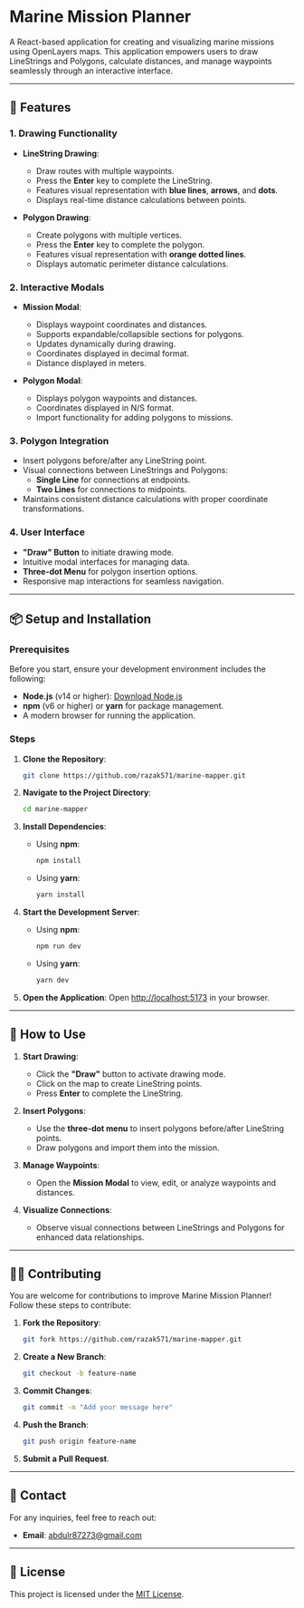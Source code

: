 # Marine Mission Planner

A React-based application for creating and visualizing marine missions using OpenLayers maps. This application empowers users to draw LineStrings and Polygons, calculate distances, and manage waypoints seamlessly through an interactive interface.

---

## 🌟 Features

### 1. **Drawing Functionality**

- **LineString Drawing**:

  - Draw routes with multiple waypoints.
  - Press the **Enter** key to complete the LineString.
  - Features visual representation with **blue lines**, **arrows**, and **dots**.
  - Displays real-time distance calculations between points.

- **Polygon Drawing**:
  - Create polygons with multiple vertices.
  - Press the **Enter** key to complete the polygon.
  - Features visual representation with **orange dotted lines**.
  - Displays automatic perimeter distance calculations.

### 2. **Interactive Modals**

- **Mission Modal**:

  - Displays waypoint coordinates and distances.
  - Supports expandable/collapsible sections for polygons.
  - Updates dynamically during drawing.
  - Coordinates displayed in decimal format.
  - Distance displayed in meters.

- **Polygon Modal**:
  - Displays polygon waypoints and distances.
  - Coordinates displayed in N/S format.
  - Import functionality for adding polygons to missions.

### 3. **Polygon Integration**

- Insert polygons before/after any LineString point.
- Visual connections between LineStrings and Polygons:
  - **Single Line** for connections at endpoints.
  - **Two Lines** for connections to midpoints.
- Maintains consistent distance calculations with proper coordinate transformations.

### 4. **User Interface**

- **"Draw" Button** to initiate drawing mode.
- Intuitive modal interfaces for managing data.
- **Three-dot Menu** for polygon insertion options.
- Responsive map interactions for seamless navigation.

---

## 📦 Setup and Installation

### Prerequisites

Before you start, ensure your development environment includes the following:

- **Node.js** (v14 or higher): [Download Node.js](https://nodejs.org/)
- **npm** (v6 or higher) or **yarn** for package management.
- A modern browser for running the application.

### Steps

1. **Clone the Repository**:

   ```bash
   git clone https://github.com/razak571/marine-mapper.git
   ```

2. **Navigate to the Project Directory**:

   ```bash
   cd marine-mapper
   ```

3. **Install Dependencies**:

   - Using **npm**:
     ```bash
     npm install
     ```
   - Using **yarn**:
     ```bash
     yarn install
     ```

4. **Start the Development Server**:

   - Using **npm**:
     ```bash
     npm run dev
     ```
   - Using **yarn**:
     ```bash
     yarn dev
     ```

5. **Open the Application**:
   Open [http://localhost:5173](http://localhost:5173) in your browser.

---

## 📖 How to Use

1. **Start Drawing**:

   - Click the **"Draw"** button to activate drawing mode.
   - Click on the map to create LineString points.
   - Press **Enter** to complete the LineString.

2. **Insert Polygons**:

   - Use the **three-dot menu** to insert polygons before/after LineString points.
   - Draw polygons and import them into the mission.

3. **Manage Waypoints**:

   - Open the **Mission Modal** to view, edit, or analyze waypoints and distances.

4. **Visualize Connections**:
   - Observe visual connections between LineStrings and Polygons for enhanced data relationships.

---

## 🧑‍💻 Contributing

You are welcome for contributions to improve Marine Mission Planner! Follow these steps to contribute:

1. **Fork the Repository**:

   ```bash
   git fork https://github.com/razak571/marine-mapper.git
   ```

2. **Create a New Branch**:

   ```bash
   git checkout -b feature-name
   ```

3. **Commit Changes**:

   ```bash
   git commit -m "Add your message here"
   ```

4. **Push the Branch**:

   ```bash
   git push origin feature-name
   ```

5. **Submit a Pull Request**.

---

## 📧 Contact

For any inquiries, feel free to reach out:

- **Email**: abdulr87273@gmail.com

---

## 📄 License

This project is licensed under the [MIT License](LICENSE).
